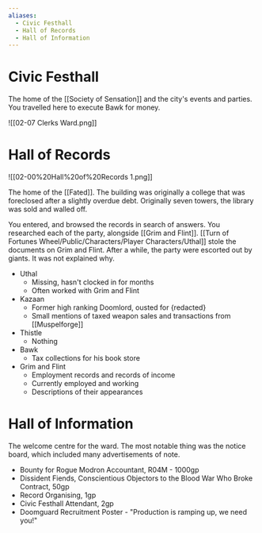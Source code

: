 ```yaml
---
aliases:
  - Civic Festhall
  - Hall of Records
  - Hall of Information
---
```

# Civic Festhall
The home of the [[Society of Sensation]] and the city's events and parties. You travelled here to execute Bawk for money.

![[02-07 Clerks Ward.png]]
# Hall of Records

![[02-00%20Hall%20of%20Records 1.png]]

The home of the [[Fated]]. The building was originally a college that was foreclosed after a slightly overdue debt. Originally seven towers, the library was sold and walled off.

You entered, and browsed the records in search of answers. You researched each of the party, alongside [[Grim and Flint]]. [[Turn of Fortunes Wheel/Public/Characters/Player Characters/Uthal]] stole the documents on Grim and Flint. After a while, the party were escorted out by giants. It was not explained why.

- Uthal
	- Missing, hasn't clocked in for months
	- Often worked with Grim and Flint
- Kazaan
	- Former high ranking Doomlord, ousted for {redacted}
	- Small mentions of taxed weapon sales and transactions from [[Muspelforge]]
- Thistle
	- Nothing
- Bawk
	- Tax collections for his book store
- Grim and Flint
	- Employment records and records of income
	- Currently employed and working
	- Descriptions of their appearances
# Hall of Information
The welcome centre for the ward. The most notable thing was the notice board, which included many advertisements of note.

- Bounty for Rogue Modron Accountant, R04M - 1000gp
- Dissident Fiends, Conscientious Objectors to the Blood War Who Broke Contract, 50gp
- Record Organising, 1gp
- Civic Festhall Attendant, 2gp
- Doomguard Recruitment Poster - "Production is ramping up, we need you!"